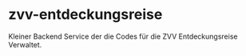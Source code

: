 # zvv-entdeckungsreise
Kleiner Backend Service der die Codes für die ZVV Entdeckungsreise Verwaltet.
